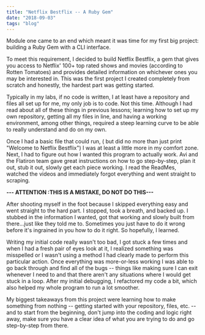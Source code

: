 ```yaml
---
title: "Netflix Bestflix -- A Ruby Gem"
date: "2018-09-03"
tags: "blog"
---
```


Module one came to an end which meant it was time for my first big project: building a Ruby Gem with a CLI interface.

To meet this requirement, I decided to build Netflix Bestflix, a gem that gives you access to Netflix' 100+ top rated shows and movies (according to Rotten Tomatoes) and provides detailed information on whichever ones you may be interested in.  This was the first project I created completely from scratch and honestly, the hardest part was getting started.

Typically in my labs, if no code is written, I at least have a repository and files all set up for me, my only job is to code. Not this time. Although I had read about all of these things in previous lessons; learning how to set up my own repository, getting all my files in line, and having a working environment, among other things, required a steep learning curve to be able to really understand and do on my own.

Once I had a basic file that could run, ( but did no more than just print "Welcome to Netflix Bestflix") I was at least a little more in my comfort zone. Next, I had to figure out how I wanted this program to actually work. Avi and the Flatiron team gave great instructions on how to go step-by-step, plan it out, stub it out, slowly get each piece working. I read the ReadMes, watched the videos and immediately forgot everything and went straight to scraping.

**--- ATTENTION :THIS IS A MISTAKE, DO NOT DO THIS---**

After shooting myself in the foot because I skipped everything easy and went straight to the hard part. I stopped, took a breath, and backed up. I stubbed in the information I wanted, got that working and slowly built from there...just like they told me to. Sometimes you just have to do it wrong before it's ingrained in you how to do it right. So hopefully, I learned.

Writing my initial code really wasn't too bad, I got stuck a few times and when I had a fresh pair of eyes look at it, I realized something was misspelled or I wasn't using a method I had clearly made to perform this particular action. Once everything was more-or-less working I was able to go back through and find all of the bugs -- things like making sure I can exit whenever I need to and that there aren't any situations where I would get stuck in a loop. After my initial debugging, I refactored my code a bit, which also helped my whole program to run a lot smoother.

My biggest takeaways from this project were learning how to make something from nothing -- getting started with your repository, files, etc. --and to start from the beginning, don't jump into the coding and logic right away, make sure you have a clear idea of what you are trying to do and go step-by-step from there.
